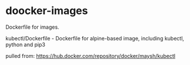 # doocker-images

Dockerfile for images.

kubectl/Dockerfile - Dockerfile for alpine-based image, including kubectl, python and pip3

pulled from: https://hub.docker.com/repository/docker/maysh/kubectl
